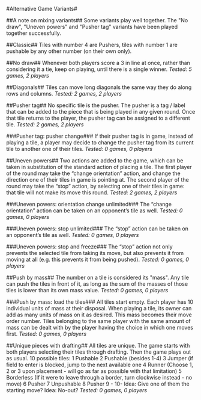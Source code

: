 #Alternative Game Variants#

##A note on mixing variants##
Some variants play well together. The "No draw", "Uneven powers" and "Pusher tag" variants have been played together successfully.

##Classic##
Tiles with number 4 are Pushers, tiles with number 1 are pushable by any other number (on their own only).

##No draw##
Whenever both players score a 3 in line at once, rather than considering it a tie, keep on playing, until there is a single winner.
_Tested: 5 games, 2 players_

##Diagonals##
Tiles can move long diagonals the same  way they  do along rows and columns.
_Tested: 2 games, 2 players_

##Pusher tag##
No specific  tile is the  pusher. The pusher is  a  tag / label that can be added  to the  piece that is being played in any given round. Once that  tile returns to the player, the pusher tag can be assigned to a different tile.
_Tested: 2 games, 2 players_

###Pusher tag: pusher change###
If their pusher tag is in game, instead of playing a tile, a player may decide to change the pusher tag from its current tile to another one of their tiles.
_Tested: 0 games, 0 players_

##Uneven powers##
Two actions are added to the game, which can be taken  in substitution of the standard action of placing a tile. The first player of the round may take the “change orientation” action, and change the direction one of their tiles in game is pointing at. The second player of the round may take the “stop” action, by selecting one of their tiles in game: that tile will not make its move this round.
_Tested: 2 games, 2 players_

###Uneven powers: orientation change unlimited###
The “change orientation” action can be taken on an opponent’s tile as well.
_Tested: 0 games, 0 players_

###Uneven powers: stop unlimited###
The “stop” action can be taken on an opponent’s tile as well.
_Tested: 0 games, 0 players_

###Uneven powers: stop and freeze###
The “stop” action not only prevents the selected tile from taking its move, but also prevents it from moving at all (e.g. this prevents it from being pushed).
_Tested: 0 games, 0 players_

##Push by mass##
The number on a  tile is considered its "mass". Any tile can push the tiles in front of it, as long as the sum of the masses of those tiles is lower than its own mass value.
_Tested: 0 games, 0 players_

###Push by mass: load the tiles###
All tiles start empty. Each player has 10 individual units of mass at their disposal.
When playing a tile, its owner can add as many units of mass on it as desired. This mass becomes their move order number.
Tiles belonging to the same player with the same amount of mass can be dealt with by the player having the choice in which one moves first.
_Tested: 0 games, 0 players_

##Unique pieces with drafting##
All tiles are unique. The game starts with  both players selecting their tiles through drafting. Then the game plays out as usual.
10 possible tiles:
1 Pushable
2 Pushable (besides 1-4)
3 Jumper (if field to enter is blocked, jump to the next available one
4 Runner (Choose 1, 2 or 3 upon placement - will go as far as possible with that limitation)
5 Borderless (If it were to leave through a border, turn clockwise instead - no move)
6 Pusher
7 Unpushable
8 Pusher
9 -
10-
Idea: Give one of them the starting move?
Idea: No-out?
_Tested: 0 games, 0 players_